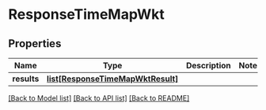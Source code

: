 # ResponseTimeMapWkt

## Properties
Name | Type | Description | Notes
------------ | ------------- | ------------- | -------------
**results** | [**list[ResponseTimeMapWktResult]**](ResponseTimeMapWktResult.md) |  | 

[[Back to Model list]](../README.md#documentation-for-models) [[Back to API list]](../README.md#documentation-for-api-endpoints) [[Back to README]](../README.md)


